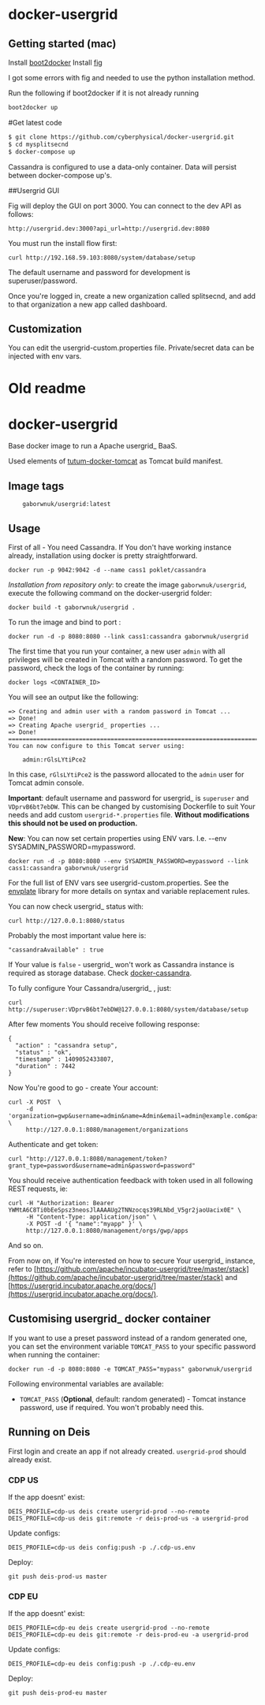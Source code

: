 docker-usergrid
===================

## Getting started (mac)

Install [boot2docker](https://docs.docker.com/installation/mac/)
Install [fig](http://www.fig.sh/install.html)

I got some errors with fig and needed to use the python installation method.

Run the following if boot2docker if it is not already running
```sh
boot2docker up
```

#Get latest code

```sh
$ git clone https://github.com/cyberphysical/docker-usergrid.git
$ cd mysplitsecnd
$ docker-compose up
```
Cassandra is configured to use a data-only container. Data will persist between docker-compose up's.


##Usergrid GUI

Fig will deploy the GUI on port 3000. You can connect to the dev API as follows:

    http://usergrid.dev:3000?api_url=http://usergrid.dev:8080

You must run the install flow first:

    curl http://192.168.59.103:8080/system/database/setup

The default username and password for development is superuser/password.

Once you're logged in, create a new organization called splitsecnd, and add to that organization a new app called dashboard.

Customization
--------------

You can edit the usergrid-custom.properties file. Private/secret data can be injected with env vars.


Old readme
================

docker-usergrid
===================
Base docker image to run a Apache usergrid_ BaaS.

Used elements of [tutum-docker-tomcat](https://github.com/tutumcloud/tutum-docker-tomcat) as Tomcat build manifest.


Image tags
----------
```
    gaborwnuk/usergrid:latest
```


Usage
-----
First of all - You need Cassandra. If You don't have working instance already, installation using docker is pretty straightforward.

	docker run -p 9042:9042 -d --name cass1 poklet/cassandra

*Installation from repository only*: to create the image `gaborwnuk/usergrid`, execute the following command on the docker-usergrid folder:

    docker build -t gaborwnuk/usergrid .

To run the image and bind to port :

    docker run -d -p 8080:8080 --link cass1:cassandra gaborwnuk/usergrid


The first time that you run your container, a new user `admin` with all privileges 
will be created in Tomcat with a random password. To get the password, check the logs
of the container by running:

    docker logs <CONTAINER_ID>

You will see an output like the following:

	=> Creating and admin user with a random password in Tomcat ...
	=> Done!
	=> Creating Apache usergrid_ properties ...
	=> Done!
	========================================================================
	You can now configure to this Tomcat server using:
	
	    admin:rGlsLYtiPce2

In this case, `rGlsLYtiPce2` is the password allocated to the `admin` user for Tomcat admin console.

**Important**: default username and password for usergrid_ is `superuser` and `VDprvB6bt7ebDW`. This can be changed by customising Dockerfile to suit Your needs and add custom `usergrid-*.properties` file. **Without modifications this should not be used on production.**

**New**: You can now set certain properties using ENV vars. I.e. --env SYSADMIN_PASSWORD=mypassword.

	docker run -d -p 8080:8080 --env SYSADMIN_PASSWORD=mypassword --link cass1:cassandra gaborwnuk/usergrid

For the full list of ENV vars see usergrid-custom.properties. See the [envplate](https://github.com/kreuzwerker/envplate) library for more details on syntax
and variable replacement rules.

You can now check usergrid_ status with:

	curl http://127.0.0.1:8080/status
    
Probably the most important value here is:

	"cassandraAvailable" : true
	
If Your value is `false` - usergrid_ won't work as Cassandra instance is required as storage database. Check [docker-cassandra](https://github.com/nicolasff/docker-cassandra).

To fully configure Your Cassandra/usergrid_ , just:

	curl http://superuser:VDprvB6bt7ebDW@127.0.0.1:8080/system/database/setup
	
After few moments You should receive following response:

	{
	  "action" : "cassandra setup",
	  "status" : "ok",
	  "timestamp" : 1409052433807,
	  "duration" : 7442
	}

Now You're good to go - create Your account:

	curl -X POST  \
	     -d 'organization=gwp&username=admin&name=Admin&email=admin@example.com&password=password' \
	     http://127.0.0.1:8080/management/organizations
	     
Authenticate and get token:

	curl "http://127.0.0.1:8080/management/token?grant_type=password&username=admin&password=password"
	
You should receive authentication feedback with token used in all following REST requests, ie:

	curl -H "Authorization: Bearer YWMtA6C8Ti0bEeSpsz3neosJlAAAAUg2TNNzocqs39RLNbd_V5gr2jaoUacix0E" \
	     -H "Content-Type: application/json" \
	     -X POST -d '{ "name":"myapp" }' \
	     http://127.0.0.1:8080/management/orgs/gwp/apps

And so on.

From now on, if You're interested on how to secure Your usergrid_ instance, refer to [https://github.com/apache/incubator-usergrid/tree/master/stack](https://github.com/apache/incubator-usergrid/tree/master/stack) and [https://usergrid.incubator.apache.org/docs/](https://usergrid.incubator.apache.org/docs/).
	

Customising usergrid_ docker container
-------------------------------------------------

If you want to use a preset password instead of a random generated one, you can
set the environment variable `TOMCAT_PASS` to your specific password when running the container:

    docker run -d -p 8080:8080 -e TOMCAT_PASS="mypass" gaborwnuk/usergrid

Following environmental variables are available:

* `TOMCAT_PASS` (**Optional**, default: random generated) - Tomcat instance password, use if required. You won't probably need this.

## Running on Deis

First login and create an app if not already created. `usergrid-prod` should already exist.

### CDP US
If the app doesnt' exist:

    DEIS_PROFILE=cdp-us deis create usergrid-prod --no-remote
    DEIS_PROFILE=cdp-us deis git:remote -r deis-prod-us -a usergrid-prod

Update configs:

    DEIS_PROFILE=cdp-us deis config:push -p ./.cdp-us.env

Deploy:

    git push deis-prod-us master


### CDP EU
If the app doesnt' exist:

    DEIS_PROFILE=cdp-eu deis create usergrid-prod --no-remote
    DEIS_PROFILE=cdp-eu deis git:remote -r deis-prod-eu -a usergrid-prod

Update configs:

    DEIS_PROFILE=cdp-eu deis config:push -p ./.cdp-eu.env

Deploy:

    git push deis-prod-eu master

